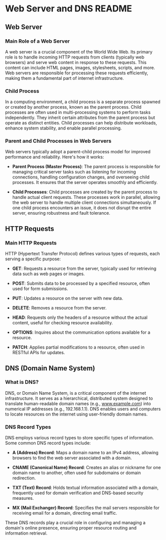 # Web Server and DNS README

## Web Server

### Main Role of a Web Server

A web server is a crucial component of the World Wide Web. Its primary role is to handle incoming HTTP requests from clients (typically web browsers) and serve web content in response to these requests. This content can include HTML pages, images, stylesheets, scripts, and more. Web servers are responsible for processing these requests efficiently, making them a fundamental part of internet infrastructure.

### Child Process

In a computing environment, a child process is a separate process spawned or created by another process, known as the parent process. Child processes are often used in multi-processing systems to perform tasks independently. They inherit certain attributes from the parent process but operate as distinct entities. Child processes can help distribute workloads, enhance system stability, and enable parallel processing.

### Parent and Child Processes in Web Servers

Web servers typically adopt a parent-child process model for improved performance and reliability. Here's how it works:

- **Parent Process (Master Process)**: The parent process is responsible for managing critical server tasks such as listening for incoming connections, handling configuration changes, and overseeing child processes. It ensures that the server operates smoothly and efficiently.

- **Child Processes**: Child processes are created by the parent process to handle actual client requests. These processes work in parallel, allowing the web server to handle multiple client connections simultaneously. If one child process encounters an issue, it does not disrupt the entire server, ensuring robustness and fault tolerance.

## HTTP Requests

### Main HTTP Requests

HTTP (Hypertext Transfer Protocol) defines various types of requests, each serving a specific purpose:

- **GET**: Requests a resource from the server, typically used for retrieving data such as web pages or images.

- **POST**: Submits data to be processed by a specified resource, often used for form submissions.

- **PUT**: Updates a resource on the server with new data.

- **DELETE**: Removes a resource from the server.

- **HEAD**: Requests only the headers of a resource without the actual content, useful for checking resource availability.

- **OPTIONS**: Inquires about the communication options available for a resource.

- **PATCH**: Applies partial modifications to a resource, often used in RESTful APIs for updates.

## DNS (Domain Name System)

### What is DNS?

DNS, or Domain Name System, is a critical component of the internet infrastructure. It serves as a hierarchical, distributed system designed to translate human-readable domain names (e.g., www.example.com) into numerical IP addresses (e.g., 192.168.1.1). DNS enables users and computers to locate resources on the internet using user-friendly domain names.

### DNS Record Types

DNS employs various record types to store specific types of information. Some common DNS record types include:

- **A (Address) Record**: Maps a domain name to an IPv4 address, allowing browsers to find the web server associated with a domain.

- **CNAME (Canonical Name) Record**: Creates an alias or nickname for one domain name to another, often used for subdomains or domain redirection.

- **TXT (Text) Record**: Holds textual information associated with a domain, frequently used for domain verification and DNS-based security measures.

- **MX (Mail Exchanger) Record**: Specifies the mail servers responsible for receiving email for a domain, directing email traffic.

These DNS records play a crucial role in configuring and managing a domain's online presence, ensuring proper resource routing and information retrieval.


